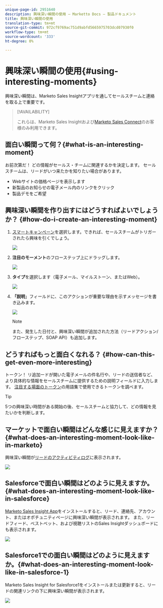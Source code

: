 ```yaml
---
unique-page-id: 2951640
description: 興味深い瞬間の使用 — Marketto Docs — 製品ドキュメント
title: 興味深い瞬間の使用
translation-type: tm+mt
source-git-commit: 972cf9769ac751d9abfd5665975703dcd07930f0
workflow-type: tm+mt
source-wordcount: '333'
ht-degree: 0%

---
```



# 興味深い瞬間の使用{#using-interesting-moments}

興味深い瞬間は、Marketo Sales Insightアプリを通してセールスチームと連絡を取る上で重要です。

>[!AVAILABILITY]
>
>これらは、Marketo Sales Insightおよび[Marketo Sales Connect](/help/marketo/product-docs/marketo-sales-connect/marketo/interesting-moments-in-msc.md)のお客様のみ利用できます。

## 面白い瞬間って何？{#what-is-an-interesting-moment}

お前次第だ！ どの情報がセールス・チームに関連するかを決定します。 セールスチームは、リードがいつ来たかを知りたい場合があります。

* Webサイトの価格ページを表示します
* 新製品のお知らせの電子メール内のリンクをクリック
* 製品デモをご希望

## 興味深い瞬間を作り出すにはどうすればよいでしょうか？ {#how-do-i-create-an-interesting-moment}

1. [スマートキャンペーン](/help/marketo/product-docs/core-marketo-concepts/smart-campaigns/understanding-smart-campaigns.md)を選択します。できれば、セールスチームがトリガーされたら興味を引くでしょう。

   ![](assets/image2015-1-8-18-3a8-3a54.png)

1. **注目のモーメント**&#x200B;のフローステップ上にドラッグします。

   ![](assets/image2015-1-8-18-3a15-3a20.png)

1. **タイプ**&#x200B;を選択します（電子メール、マイルストーン、またはWeb）。

   ![](assets/image2015-1-8-18-3a17-3a16.png)

1. **「説明**」フィールドに、このアクションが重要な理由を示すメッセージを書き込みます。

   ![](assets/image2015-1-8-18-3a18-3a23.png)

   >[!NOTE]
   >
   >また、発生した日付と、興味深い瞬間が追加された方法（リードアクション/フローステップ、SOAP API）も追加します。

## どうすればもっと面白くなれる？ {#how-can-this-get-even-more-interesting}

トークン！ リ追加ードが開いた電子メールの件名行や、リードの送信者など、より具体的な情報をセールスチームに提供するための説明フィールドに入力します。 [注目する場面のトークン](/help/marketo/product-docs/marketo-sales-insight/msi-for-salesforce/features/tabs-in-the-msi-panel/interesting-moments/tokens-for-interesting-moments.md)の用語集で使用できるトークンを調べます。

>[!TIP]
>
>5つの興味深い時間がある開始の後、セールスチームと協力して、どの情報を見たいかを判断します。

## マーケットで面白い瞬間はどんな感じに見えますか？ {#what-does-an-interesting-moment-look-like-in-marketo}

興味深い瞬間が[リードのアクティビティログ](/help/marketo/product-docs/core-marketo-concepts/smart-lists-and-static-lists/managing-people-in-smart-lists/using-the-person-detail-page.md)に表示されます。

![](assets/image2015-1-14-18-3a45-3a58.png)

## Salesforceで面白い瞬間はどのように見えますか。 {#what-does-an-interesting-moment-look-like-in-salesforce}

[Marketo Sales Insight App](/help/marketo/product-docs/marketo-sales-insight/msi-for-salesforce/configuration/configure-marketo-sales-insight-in-salesforce-enterprise-unlimited.md)をインストールすると、リード、連絡先、アカウント、またはオポチュニティページに興味深い瞬間が表示されます。 また、リードフィード、ベストベット、および視聴リストのSales Insightダッシュボードにも表示されます。

![](assets/six.png)

## Salesforce1での面白い瞬間はどのように見えますか。{#what-does-an-interesting-moment-look-like-in-salesforce-1}

Marketo Sales Insight for Salesforce1をインストールまたは更新すると、リードの関連リンクの下に興味深い瞬間が表示されます。

![](assets/seven.png)
